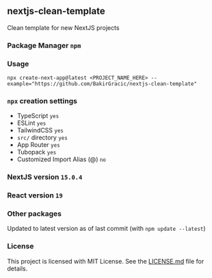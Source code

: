 ## nextjs-clean-template

Clean template for new NextJS projects

### Package Manager `npm`

### Usage

```
npx create-next-app@latest <PROJECT_NAME_HERE> --example="https://github.com/BakirGracic/nextjs-clean-template"
```

### `npx` creation settings

- TypeScript `yes`
- ESLint `yes`
- TailwindCSS  `yes`
- `src/` directory  `yes`
- App Router `yes`
- Tubopack `yes`
- Customized Import Alias (@) `no`

### NextJS version `15.0.4`

### React version `19`

### Other packages

Updated to latest version as of last commit (with `npm update --latest`)

### License

This project is licensed with MIT License. See the [LICENSE.md](https://github.com/BakirGracic/nextjs-clean-template/blob/main/LICENSE.md) file for details.
